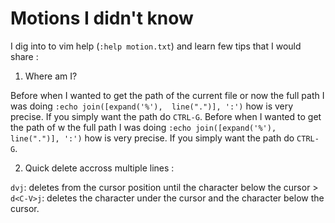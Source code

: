 # Motions I didn't know

I dig into to vim help (`:help motion.txt`) and learn few tips that I would share :

1. Where am I?

  Before when I wanted to get the path of the current file or now the full path I was doing `:echo join([expand('%'),  line(".")], ':')` how is very precise. If you simply want the path do `CTRL-G`.
  Before when I wanted to get the path of w the full path I was doing `:echo join([expand('%'),  line(".")], ':')` how is very precise. If you simply want the path do `CTRL-G`.

2. Quick delete accross multiple lines :

  `dvj`: deletes from the cursor position until the character below the cursor >
  `d<C-V>j`: deletes the character under the cursor and the character below the cursor.
